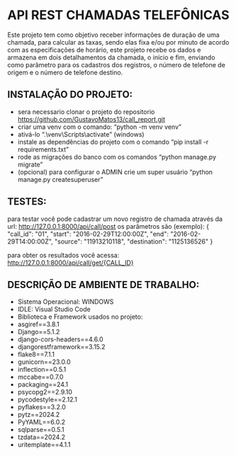 # API REST CHAMADAS TELEFÔNICAS

Este projeto tem como objetivo receber informações de duração de uma chamada,
para calcular as taxas, sendo elas fixa e/ou por minuto de acordo com as especificações de
horário, este projeto recebe os dados e armazena em dois detalhamentos da chamada, o
início e fim, enviando como parâmetro para os cadastros dos registros, o número de
telefone de origem e o número de telefone destino.

## INSTALAÇÃO DO PROJETO:

- sera necessario clonar o projeto do repositorio
    https://github.com/GustavoMatos13/call_report.git
- criar uma venv com o comando: “python -m venv venv”
- ativá-lo “.\venv\Scripts\activate” (windows)
- instale as dependências do projeto com o comando “pip install -r requirements.txt”
- rode as migrações do banco com os comandos “python manage.py migrate”
- (opcional) para configurar o ADMIN crie um super usuário
    “python manage.py createsuperuser”

## TESTES:
para testar você pode cadastrar um novo registro de chamada através da url:
http://127.0.0.1:8000/api/call/post
os parâmetros são (exemplo):
{
"call_id": "01",
"start": "2016-02-29T12:00:00Z",
"end": "2016-02-29T14:00:00Z",
"source": "11913210118",
"destination": "1125136526"
}

para obter os resultados você acessa:
http://127.0.0.1:8000/api/call/get/{CALL_ID}

## DESCRIÇÃO DE AMBIENTE DE TRABALHO:
- Sistema Operacional: WINDOWS
- IDLE: Visual Studio Code
- Biblioteca e Framework usados no projeto:
- asgiref==3.8.1
- Django==5.1.2
- django-cors-headers==4.6.0
- djangorestframework==3.15.2
- flake8==7.1.1
- gunicorn==23.0.0
- inflection==0.5.1
- mccabe==0.7.0
- packaging==24.1
- psycopg2==2.9.10
- pycodestyle==2.12.1
- pyflakes==3.2.0
- pytz==2024.2
- PyYAML==6.0.2
- sqlparse==0.5.1
- tzdata==2024.2
- uritemplate==4.1.1